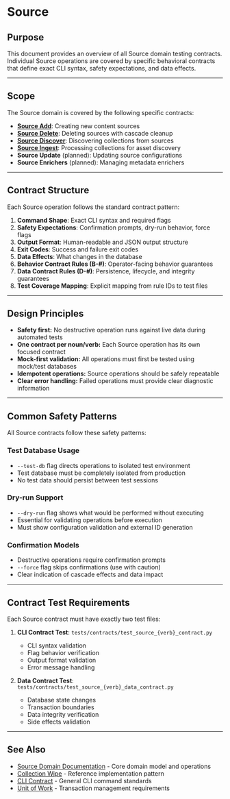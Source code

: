 # Source

## Purpose

This document provides an overview of all Source domain testing contracts. Individual Source operations are covered by specific behavioral contracts that define exact CLI syntax, safety expectations, and data effects.

---

## Scope

The Source domain is covered by the following specific contracts:

- **[Source Add](SourceAdd.md)**: Creating new content sources
- **[Source Delete](SourceDelete.md)**: Deleting sources with cascade cleanup
- **[Source Discover](SourceDiscover.md)**: Discovering collections from sources
- **[Source Ingest](SourceIngest.md)**: Processing collections for asset discovery
- **Source Update** (planned): Updating source configurations
- **Source Enrichers** (planned): Managing metadata enrichers

---

## Contract Structure

Each Source operation follows the standard contract pattern:

1. **Command Shape**: Exact CLI syntax and required flags
2. **Safety Expectations**: Confirmation prompts, dry-run behavior, force flags
3. **Output Format**: Human-readable and JSON output structure
4. **Exit Codes**: Success and failure exit codes
5. **Data Effects**: What changes in the database
6. **Behavior Contract Rules (B-#)**: Operator-facing behavior guarantees
7. **Data Contract Rules (D-#)**: Persistence, lifecycle, and integrity guarantees
8. **Test Coverage Mapping**: Explicit mapping from rule IDs to test files

---

## Design Principles

- **Safety first:** No destructive operation runs against live data during automated tests
- **One contract per noun/verb:** Each Source operation has its own focused contract
- **Mock-first validation:** All operations must first be tested using mock/test databases
- **Idempotent operations:** Source operations should be safely repeatable
- **Clear error handling:** Failed operations must provide clear diagnostic information

---

## Common Safety Patterns

All Source contracts follow these safety patterns:

### Test Database Usage

- `--test-db` flag directs operations to isolated test environment
- Test database must be completely isolated from production
- No test data should persist between test sessions

### Dry-run Support

- `--dry-run` flag shows what would be performed without executing
- Essential for validating operations before execution
- Must show configuration validation and external ID generation

### Confirmation Models

- Destructive operations require confirmation prompts
- `--force` flag skips confirmations (use with caution)
- Clear indication of cascade effects and data impact

---

## Contract Test Requirements

Each Source contract must have exactly two test files:

1. **CLI Contract Test**: `tests/contracts/test_source_{verb}_contract.py`

   - CLI syntax validation
   - Flag behavior verification
   - Output format validation
   - Error message handling

2. **Data Contract Test**: `tests/contracts/test_source_{verb}_data_contract.py`
   - Database state changes
   - Transaction boundaries
   - Data integrity verification
   - Side effects validation

---

## See Also

- [Source Domain Documentation](../domain/Source.md) - Core domain model and operations
- [Collection Wipe](CollectionWipe.md) - Reference implementation pattern
- [CLI Contract](README.md) - General CLI command standards
- [Unit of Work](UnitOfWork.md) - Transaction management requirements
